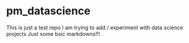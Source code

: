 # pm_datascience
This is just a test repo
I am trying to add / experiment with data science projects 
Just some bsic markdowns!!!
